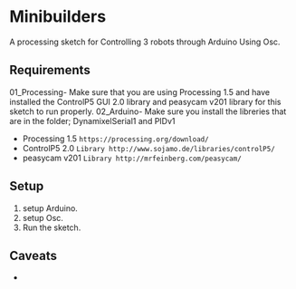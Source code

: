 Minibuilders
===========

A processing sketch for Controlling 3 robots through Arduino Using Osc.


## Requirements
01_Processing- Make sure that you are using Processing 1.5 and have installed the ControlP5 GUI 2.0 library and peasycam v201 library for this sketch to run properly.
02_Arduino- Make sure you install the libreries that are in the folder; DynamixelSerial1 and PIDv1 


* Processing 1.5 `https://processing.org/download/`
* ControlP5 2.0 `Library http://www.sojamo.de/libraries/controlP5/`
* peasycam v201 `Library http://mrfeinberg.com/peasycam/` 


## Setup
1. setup Arduino.
1. setup Osc.
1. Run the sketch.


## Caveats
* 

